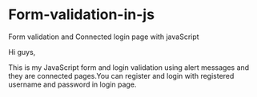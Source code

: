 # Form-validation-in-js
Form validation and Connected login page with javaScript

Hi guys,

This is my JavaScript form and login validation using alert messages and they are connected pages.You can register and login with registered username and password in login page.
